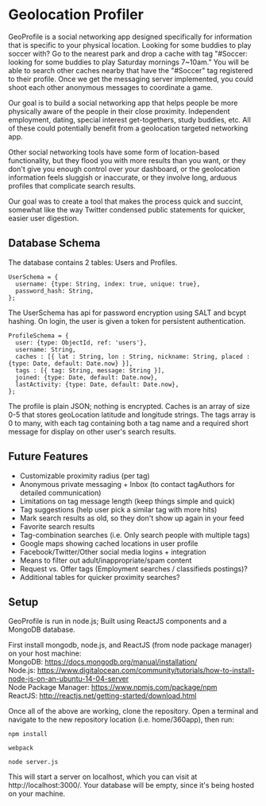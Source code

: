 
# Geolocation Profiler

GeoProfile is a social networking app designed specifically for information that is specific to your physical location. Looking for some buddies to play soccer with? Go to the nearest park and drop a cache with tag "#Soccer: looking for some buddies to play Saturday mornings 7~10am." You will be able to search other caches nearby that have the "#Soccer" tag registered to their profile. Once we get the messaging server implemented, you could shoot each other anonymous messages to coordinate a game.

Our goal is to build a social networking app that helps people be more physically aware of the people in their close proximity. Independent employment, dating, special interest get-togethers, study buddies, etc. All of these could potentially benefit from a geolocation targeted networking app. 

Other social networking tools have some form of location-based functionality, but they flood you with more results than you want, or they don't give you enough control over your dashboard, or the geolocation information feels sluggish or inaccurate, or they involve long, arduous profiles that complicate search results.

Our goal was to create a tool that makes the process quick and succint, somewhat like the way Twitter condensed public statements for quicker, easier user digestion.

## Database Schema
The database contains 2 tables: Users and Profiles.
```
UserSchema = {
  username: {type: String, index: true, unique: true},
  password_hash: String,
};
```
The UserSchema has api for password encryption using SALT and bcypt hashing. On login, the user is given a token for persistent authentication.

```
ProfileSchema = {
  user: {type: ObjectId, ref: 'users'},
  username: String,
  caches : [{ lat : String, lon : String, nickname: String, placed : {type: Date, default: Date.now} }],
  tags : [{ tag: String, message: String }],
  joined: {type: Date, default: Date.now},
  lastActivity: {type: Date, default: Date.now},
};
```
The profile is plain JSON; nothing is encrypted. Caches is an array of size 0-5 that stores geoLocation latitude and longitude strings. The tags array is 0 to many, with each tag containing both a tag name and a required short message for display on other user's search results.


## Future Features
<ul>
  <li>Customizable proximity radius (per tag)</li>
  <li>Anonymous private messaging + Inbox (to contact tagAuthors for detailed communication)</li>
  <li>Limitations on tag message length (keep things simple and quick)</li>
  <li>Tag suggestions (help user pick a similar tag with more hits)</li>
  <li>Mark search results as old, so they don't show up again in your feed</li>
  <li>Favorite search results</li>
  <li>Tag-combination searches (i.e. Only search people with multiple tags)</li>
  <li>Google maps showing cached locations in user profile</li>
  <li>Facebook/Twitter/Other social media logins + integration</li>
  <li>Means to filter out adult/inappropriate/spam content</li>
  <li>Request vs. Offer tags (Employment searches / classifieds postings)? </li>
  <li>Additional tables for quicker proximity searches?</li>
</ul>

## Setup

GeoProfile is run in node.js; Built using ReactJS components and a MongoDB database.

First install mongodb, node.js, and ReactJS (from node package manager) on your host machine:
<br/>MongoDB: https://docs.mongodb.org/manual/installation/
<br/>Node.js: https://www.digitalocean.com/community/tutorials/how-to-install-node-js-on-an-ubuntu-14-04-server
<br/>Node Package Manager: https://www.npmjs.com/package/npm
<br/>ReactJS: http://reactjs.net/getting-started/download.html

Once all of the above are working, clone the repository. Open a terminal and navigate to the new repository location (i.e. home/360app), then run:

```
npm install
```

```
webpack
```
```
node server.js
```

This will start a server on localhost, which you can visit at http://localhost:3000/. Your database will be empty, since it's being hosted on your machine.
